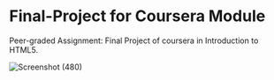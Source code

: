 # Final-Project for Coursera Module 
Peer-graded Assignment: Final Project of coursera in Introduction to HTML5.


![Screenshot (480)](https://user-images.githubusercontent.com/52691060/128014795-0c3f632b-b396-41d7-80ce-c9f1c5d6222f.png)
